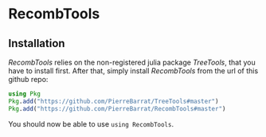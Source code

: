 # RecombTools

## Installation

*RecombTools* relies on the non-registered julia package *TreeTools*, that you have to install first. 
  After that, simply install *RecombTools* from the url of this github repo: 
```julia
using Pkg
Pkg.add("https://github.com/PierreBarrat/TreeTools#master")
Pkg.add("https://github.com/PierreBarrat/RecombTools#master")
```

You should now be able to use `using RecombTools`. 

